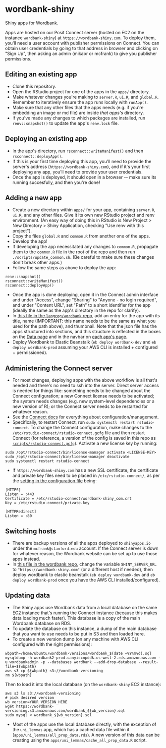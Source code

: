 # wordbank-shiny

Shiny apps for Wordbank.

Apps are hosted on our Posit Connect server (hosted on EC2 on the instance `wordbank-shiny`) at `https://wordbank-shiny.com`. To deploy them, you'll need a user account with publisher permissions on Connect. You can obtain user credentials by going to that address in browser and clicking on "Sign Up", then asking an admin (mikabr or mcfrank) to give you publisher permissions.

## Editing an existing app
- Clone this repository.
- Open the RStudio project for one of the apps in the `apps/` directory.
- Make whatever changes you're making to `server.R`, `ui.R`, and `global.R`. Remember to iteratively ensure the app runs locally with `runApp()`.
- Make sure that any other files that the apps needs (e.g. if you're embedding an image or md file) are inside *that apps's* directory.
- If you've made any changes to which packages are installed, run `renv::snapshot()` to update the app's `renv.lock` file.

## Deploying an existing app
- In the app's directory, run `rsconnect::writeManifest()` and then `rsconnect::deployApp()`.
- If this is your first time deploying this app, you'll need to provide the server's address (`https://wordbank-shiny.com`), and if it's your first deploying any app, you'll need to provide your user credentials.
- Once the app is deployed, it should open in a browser -- make sure its running succesfully, and then you're done!

## Adding a new app
- Create a new directory within `apps/` for your app, containing `server.R`, `ui.R`, and any other files. Give it its own new RStudio project and renv environment. (An easy way of doing this in RStudio is New Project > New Directory > Shiny Application, checking "Use renv with this project").
- Copy the files `global.R` and `common.R` from another one of the apps.
- Develop the app!
- If developing the app necessitated any changes to `common.R`, propagate them to the `common.R` file in the root of the repo and then run `./scripts/update_common.sh`. (Be careful to make sure these changes don't break other apps.)
- Follow the same steps as above to deploy the app:
```
renv::snapshot()
rsconnect::writeManifest()
rsconnect::deployApp()
```
- Once the app is done deploying, open it in the Connect admin interface and under "Access", change "Sharing" to "Anyone - no login required", and under "Content URL", set "Path" to a short identifier for the app (ideally the same as the app's directory in the repo for clarify).
- In [this file in the `langcog/wordbank` repo](https://github.com/langcog/wordbank/blob/master/wordbank/static/json/analyses.json), add an entry for the app with its title, name (IMPORTANT: this name needs to be the same as what you used for the path above), and thumbnail. Note that the json file has the apps structured into sections, and this structure is reflected in the boxes on the [Data page](https://wordbank.stanford.edu/data/) and in the navbar on [each app's page](https://wordbank.stanford.edu/data/?name=vocab_norms).
- Deploy Wordbank to Elastic Beanstalk (`eb deploy wordbank-dev` and `eb deploy wordbank-prod` assuming your AWS CLI is installed + configured + permissioned).

## Administering the Connect server
- For most changes, deploying apps with the above workflow is all that's needed and there's no need to ssh into the server. Direct server access is needed for things like: something needs to be changed about the Connect configuration; a new Connect license needs to be activated; the system needs changes (e.g. new system-level dependencies or a new version of R); or the Connect server needs to be restarted for whatever reason.
- See the [Connect docs](https://docs.posit.co/connect/admin/) for everything about configuration/management.
- Specifically, to restart Connect, run `sudo systemctl restart rstudio-connect`. To change the Connect configuration, make changes to the `/etc/rstudio-connect/rstudio-connect.gcfg` file and then restart Connect (for reference, a version of the config is saved in this repo as [`scripts/rstudio-connect.gcfg`](https://github.com/langcog/wordbank-shiny/blob/main/scripts/rstudio-connect.gcfg)). Activate a new license key by running:
```
sudo /opt/rstudio-connect/bin/license-manager activate <LICENSE-KEY>
sudo /opt/rstudio-connect/bin/license-manager deactivate
sudo systemctl restart rstudio-connect
```
- If `https://wordbank-shiny.com` has a new SSL certificate, the certificate and private key files need to be placed in `/etc/rstudio-connect/`, as per the [setting in the configuration file](https://docs.posit.co/connect/admin/getting-started/local-install/initial-configuration/ssl-certificates/) being:
```
[HTTPS]
Listen = :443
Certificate = /etc/rstudio-connect/wordbank-shiny_com.crt
Key = /etc/rstudio-connect/private.key

[HTTPRedirect]
Listen = :80
```

## Switching hosts
- There are backup versions of all the apps deployed to `shinyapps.io` under the `mcfrank@stanford.edu` account. If the Connect server is down for whatever reason, the Wordbank website can be set up to use those apps instead.
- In [this file in the wordbank repo](https://github.com/langcog/wordbank/blob/master/wordbank/settings.py), change the variable `SHINY_SERVER_URL` to `"https://wordbank-shiny.com"` (or a different host if needed), then deploy wordbank to elastic beanstalk (`eb deploy wordbank-dev` and `eb deploy wordbank-prod` once you have the AWS CLI installed/configured).

## Updating data
- The Shiny apps use Wordbank data from a local database on the same EC2 instance that's running the Connect instance (because this makes data loading much faster). This database is a copy of the main Wordbank database on RDS.
- To update the database on this instance, a dump of the main database that you want to use needs to be put in S3 and then loaded here.
- To create a new version dump (on any machine with AWS CLI configured with the right permissions):
```
wbpath=/home/ubuntu/wordbank-versions/wordbank_$(date +%Y%m%d).sql
mysqldump -h wordbank2-prod.canyiscnpddk.us-west-2.rds.amazonaws.com -u wordbankadmin -p --databases wordbank --add-drop-database --result-file=${wbpath}
aws s3 cp ${wbpath} s3://wordbank-versioning
rm ${wbpath}
```
Then to load it into the local database (on the `wordbank-shiny` EC2 instance):
```
aws s3 ls s3://wordbank-versioning
# pick desired version
wb_version=YOUR_VERSION_HERE
wget https://wordbank-versioning.s3.amazonaws.com/wordbank_${wb_version}.sql
sudo mysql < wordbank_${wb_version}.sql
```
- Most of the apps use the local database directly, with the exception of the `uni_lemmas` app, which has a cached data file within it (`apps/uni_lemmas/all_prop_data.rds`). A new version of this data can be creating using the `apps/uni_lemmas/cache_all_prop_data.R` script.
